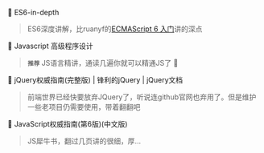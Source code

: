 📙 ES6-in-depth

> ES6深度讲解，比ruanyf的[ECMAScript 6 入门](http://es6.ruanyifeng.com/)讲的深点

📙 Javascript 高级程序设计

> **`推荐`** JS语言精讲，通读几遍你就可以精通JS了 🤔

📙 jQuery权威指南(完整版) | 锋利的jQuery | jQuery文档

> 前端世界已经快要放弃JQuery了，听说连github官网也弃用了。但是维护一些老项目仍需要使用，带着翻翻吧

📙 JavaScript权威指南(第6版)(中文版)

> JS犀牛书，翻过几页讲的很细，厚...
